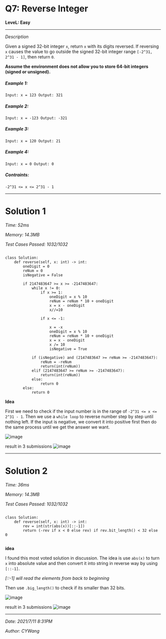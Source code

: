 # Q7: Reverse Integer

**LeveL: Easy**

-----

*Description*

Given a signed 32-bit integer `x`, return `x` with its digits reversed. If reversing `x` causes the value to go outside the signed 32-bit integer range `[-2^31, 2^31 - 1]`, then return `0`.

**Assume the environment does not allow you to store 64-bit integers (signed or unsigned).**

##### Example 1:
`Input: x = 123
Output: 321`

##### Example 2:
`Input: x = -123
Output: -321`

##### Example 3:
`Input: x = 120
Output: 21`

##### Example 4:
`Input: x = 0
Output: 0`

##### Contraints:
`-2^31 <= x <= 2^31 - 1`


---------

# Solution 1

*Time: 52ms*

*Memory: 14.3MB*

*Test Cases Passed: 1032/1032*

```Python3

class Solution:
    def reverse(self, x: int) -> int:
        oneDigit = 0
        reNum = 0
        isNegative = False

        if 2147483647 >= x >= -2147483647:
            while x != 0:
                if x >= 1:
                    oneDigit = x % 10
                    reNum = reNum * 10 + oneDigit
                    x = x - oneDigit
                    x//=10

                if x <= -1:

                    x = -x
                    oneDigit = x % 10
                    reNum = reNum * 10 + oneDigit
                    x = x - oneDigit
                    x /= 10
                    isNegative = True

            if (isNegative) and (2147483647 >= reNum >= -2147483647):
                reNum = -reNum
                return(int(reNum))
            elif (2147483647 >= reNum >= -2147483647):
                return(int(reNum))
            else:
                return 0
        else:
            return 0

```


**Idea**

First we need to check if the input number is in the range of `-2^31 <= x <= 2^31 - 1`.
Then we use a `while loop` to reverse number step by step until nothing left.
If the input is negative, we convert it into positive first then do the same process
until we get the answer we want.


![image](https://github.com/cywang95/images/blob/main/LeetCode/Q7-ReverseInt/1stSubmission.png?raw=true)


result in 3 submissions
![image](https://github.com/cywang95/images/blob/main/LeetCode/Q7-ReverseInt/1stTotalSubmissions.png?raw=true)



------

# Solution 2

*Time: 36ms*

*Memory: 14.3MB*

*Test Cases Passed: 1032/1032*


```Python3

class Solution:
    def reverse(self, x: int) -> int:
        rev = int(str(abs(x))[::-1])
        return (-rev if x < 0 else rev) if rev.bit_length() < 32 else 0


```


**idea**

I found this most voted solution in discussion. The idea is use `abs(x)` to turn
`x` into absolute value and then convert it into string in reverse way by using
`[::-1]`.

*[::-1] will read the elements from back to beginning*

Then use `.big_length()` to check if its smaller than 32 bits.

![image](https://github.com/cywang95/images/blob/main/LeetCode/Q7-ReverseInt/2LineSubmission.png?raw=true)


result in 3 submissions
![image](https://github.com/cywang95/images/blob/main/LeetCode/Q7-ReverseInt/2ndTotalSubmissions.png?raw=true)


-----
*Date: 2021/7/11 8:31PM*

*Author: CYWang*
